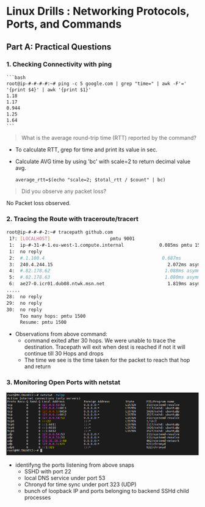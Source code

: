 # Linux Drills : Networking Protocols, Ports, and Commands

## Part A: Practical Questions


### 1. Checking Connectivity with ping
    
    ```bash
    root@ip-#-#-#-#:~# ping -c 5 google.com | grep "time=" | awk -F'=' '{print $4}' | awk '{print $1}'
    1.18
    1.17
    0.944
    1.25
    1.64
    ```
> What is the average round-trip time (RTT) reported by the command?

* To calculate RTT, grep for time and print its value in sec.
* Calculate AVG time by using 'bc' with scale=2 to return decimal value avg.
  
      average_rtt=$(echo "scale=2; $total_rtt / $count" | bc)


>Did you observe any packet loss?

No Packet loss observed.

### 2. Tracing the Route with traceroute/tracert

``` bash
root@ip-#-#-#-2:~# tracepath github.com
 1?: [LOCALHOST]                      pmtu 9001
 1:  ip-#-31-#-1.eu-west-1.compute.internal             0.085ms pmtu 1500
 1:  no reply
 2:  #.1.100.4                                           0.687ms
 3:  240.4.244.15                                          2.072ms asymm  5
 4:  #.82.178.62                                          1.088ms asymm  7
 5:  #.82.178.63                                          1.080ms asymm  7
 6:  ae27-0.icr01.dub08.ntwk.msn.net                       1.819ms asymm  7
.....
28:  no reply
29:  no reply
30:  no reply
     Too many hops: pmtu 1500
     Resume: pmtu 1500
```

* Observations from above command:
  *  command exited after 30 hops. We were unable to trace the destination. Tracepath will exit when dest is reached if not it will continue till 30 Hops and drops
  *  The time we see is the time taken for the packet to reach that hop and return

### 3. Monitoring Open Ports with netstat

![alt text](image.png)

* identifyng the ports listening from above snaps
  * SSHD with port 22
  * local DNS service under port 53
  * Chronyd for time sync under port 323 (UDP)
  * bunch of loopback IP and ports belonging to backend SSHd child processes